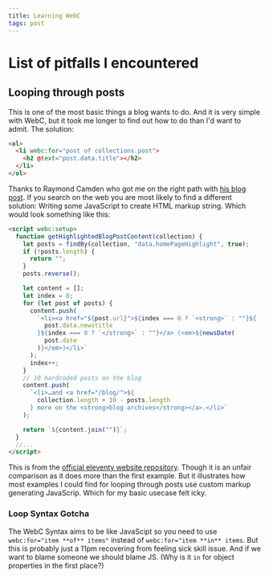 ```yaml
---
title: Learning WebC
tags: post
---
```


# List of pitfalls I encountered

## Looping through posts

This is one of the most basic things a blog wants to do. And it is very simple with WebC, but it took
me longer to find out how to do than I'd want to admit.
The solution:

```html
<ol>
  <li webc:for="post of collections.post">
    <h2 @text="post.data.title"></h2>
  </li>
</ol>
```

Thanks to Raymond Camden who got me on the right path with [his blog post](https://www.raymondcamden.com/2023/04/04/webc-updates-in-eleventy-looping).
If you search on the web you are most likely to find a different solution:
Writing some JavaScript to create HTML markup string. Which would look something like this:

```html
<script webc:setup>
  function getHighlightedBlogPostContent(collection) {
    let posts = findBy(collection, "data.homePageHighlight", true);
    if (!posts.length) {
      return "";
    }
    posts.reverse();

    let content = [];
    let index = 0;
    for (let post of posts) {
      content.push(
        `<li><a href="${post.url}">${index === 0 ? `<strong>` : ""}${
          post.data.newstitle
        }${index === 0 ? `</strong>` : ""}</a> (<em>${newsDate(
          post.date
        )}</em>)</li>`
      );
      index++;
    }
    // 10 hardcoded posts on the blog
    content.push(
      `<li>…and <a href="/blog/">${
        collection.length + 10 - posts.length
      } more on the <strong>blog archives</strong></a>.</li>`
    );

    return `${content.join("")}`;
  }
  //...
</script>
```

This is from the [official eleventy website repository](https://github.com/11ty/11ty-website/blob/ab7c6c064e547b1436b64e87ad37648caeabe515/src/index.webc#L31C1-L49C2).
Though it is an unfair comparison as it does more than the first example. But it illustrates how most examples I could find
for looping through posts use custom markup generating JavaScrip. Which for my basic usecase felt icky.

### Loop Syntax Gotcha

The WebC Syntax aims to be like JavaScipt so you need to use `webc:for="item **of** items"` instead of `webc:for="item **in** items`.
But this is probably just a 11pm recovering from feeling sick skill issue. And if we want to blame someone we should blame JS.
(Why is it `in` for object properties in the first place?)
